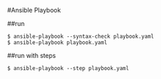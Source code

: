 #Ansible Playbook

##run 
```
$ ansible-playbook --syntax-check playbook.yaml
$ ansible-playbook playbook.yaml

```
##run with steps
```
$ ansible-playbook --step playbook.yaml

```


